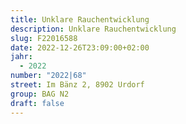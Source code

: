 ```yaml
---
title: Unklare Rauchentwicklung
description: Unklare Rauchentwicklung
slug: F22016588
date: 2022-12-26T23:09:00+02:00
jahr:
  - 2022
number: "2022|68"
street: Im Bänz 2, 8902 Urdorf
group: BAG N2
draft: false
---
```

